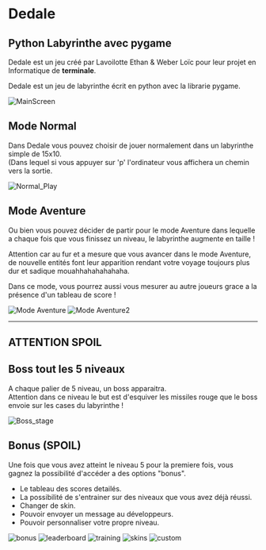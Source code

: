 # Dedale
## Python Labyrinthe avec pygame

Dedale est un jeu créé par Lavoilotte Ethan & Weber Loïc pour leur projet en Informatique de **terminale**.

Dedale est un jeu de labyrinthe écrit en python avec la librarie pygame.

![MainScreen](screenshot/MainScreen.png)

## Mode Normal

Dans Dedale vous pouvez choisir de jouer normalement dans un labyrinthe simple de 15x10.  
(Dans lequel si vous appuyer sur 'p' l'ordinateur vous affichera un chemin vers la sortie.  

![Normal_Play](screenshot/Normal.png)

## Mode Aventure

Ou bien vous pouvez décider de partir pour le mode Aventure dans lequelle a chaque fois que vous finissez un niveau, le labyrinthe augmente en taille !

Attention car au fur et a mesure que vous avancer dans le mode Aventure, de nouvelle entités font leur apparition rendant votre voyage toujours plus dur et sadique mouahhahahahahaha.  

Dans ce mode, vous pourrez aussi vous mesurer au autre joueurs grace a la présence d'un tableau de score !

![Mode Aventure](screenshot/Adventure.png)
![Mode Aventure2](screenshot/Adventure2.png)

---
**ATTENTION SPOIL**
---

## Boss tout les 5 niveaux

A chaque palier de 5 niveau, un boss apparaitra.    
Attention dans ce niveau le but est d'esquiver les missiles rouge que 
le boss envoie sur les cases du labyrinthe !  

![Boss_stage](screenshot/boss.png)

## Bonus (SPOIL)

Une fois que vous avez atteint le niveau 5 pour la premiere fois, vous gagnez la possibilité d'accéder a des options "bonus".  

- Le tableau des scores detailés.
- La possibilité de s'entrainer sur des niveaux que vous avez déjà réussi.
- Changer de skin.
- Pouvoir envoyer un message au développeurs.
- Pouvoir personnaliser votre propre niveau.

![bonus](screenshot/Bonus.png)
![leaderboard](screenshot/leaderboard.png)
![training](screenshot/training.png)
![skins](screenshot/skins.png)
![custom](screenshot/custom.png)





